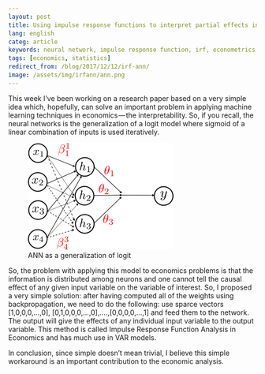```yaml
---
layout: post
title: Using impulse response functions to interpret partial effects in neural networks 
lang: english
categ: article
keywords: neural network, impulse response function, irf, econometrics
tags: [economics, statistics]
redirect_from: /blog/2017/12/12/irf-ann/
image: /assets/img/irfann/ann.png
---
```

This week I’ve been working on a research paper based on a very simple idea which, hopefully, can solve an important problem in applying machine learning techniques in economics — the interpretability. So, if you recall, the neural networks is the generalization of a logit model where sigmoid of a linear combination of inputs is used iteratively.  

<figure class="blog">
	<img class="img-fluid" src="/assets/img/irfann/ann.png" alt="Generalization of Logit">
	<figcaption>ANN as a generalization of logit</figcaption>
</figure>

So, the problem with applying this model to economics problems is that the information is distributed among neurons and one cannot tell the causal effect of any given input variable on the variable of interest. So, I proposed a very simple solution: after having computed all of the weights using backpropagation, we need to do the following: use sparce vectors [1,0,0,0,…,0], [0,1,0,0,0,…,0],….,[0,0,0,0,…,1] and feed them to the network. The output will give the effects of any individual input variable to the output variable. This method is called Impulse Response Function Analysis in Economics and has much use in VAR models.

In conclusion, since simple doesn’t mean trivial, I believe this simple workaround is an important contribution to the economic analysis.

